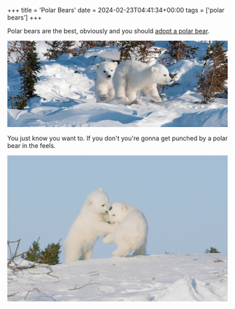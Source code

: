 +++
title = 'Polar Bears'
date = 2024-02-23T04:41:34+00:00
tags = ['polar bears']
+++

Polar bears are the best, obviously and you should [adopt a polar bear](https://shop.polarbearsinternational.org/).

![Polar bear best](Polar-Bear-Cubs-Dan-Cox-D163215.jpg)

You just know you want to. If you don't you're gonna get punched by a polar
bear in the feels.

![In the feels](3_2_image2_beard.png)
